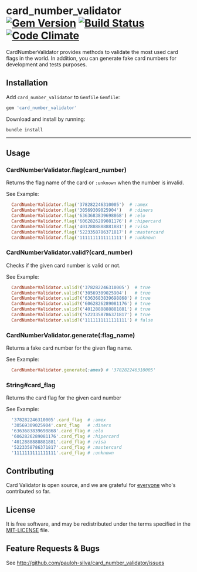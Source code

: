 # card_number_validator [![Gem Version][version-badge]][rubygems] [![Build Status][travis-badge]][travis] [![Code Climate][code-climate-badge]][code-climate]

CardNumberValidator provides methods to validate the most used card flags in the world.
In addition, you can generate fake card numbers for development and tests purposes.

## Installation

Add `card_number_validator` to `Gemfile`
`Gemfile`:

```ruby
gem 'card_number_validator'
```

Download and install by running:

```
bundle install
```

----

## Usage

### CardNumberValidator.flag(card_number)
Returns the flag name of the card or `:unknown` when the number is invalid.

See Example:
``` ruby
  CardNumberValidator.flag('378282246310005')  # :amex
  CardNumberValidator.flag('30569309025904')   # :diners
  CardNumberValidator.flag('6363683839698868') # :elo
  CardNumberValidator.flag('6062826289081176') # :hipercard
  CardNumberValidator.flag('4012888888881881') # :visa
  CardNumberValidator.flag('5223358786371817') # :mastercard
  CardNumberValidator.flag('1111111111111111') # :unknown
```
### CardNumberValidator.valid?(card_number)
Checks if the given card number is valid or not.

See Example:
``` ruby
  CardNumberValidator.valid?('378282246310005')  # true
  CardNumberValidator.valid?('30569309025904')   # true
  CardNumberValidator.valid?('6363683839698868') # true
  CardNumberValidator.valid?('6062826289081176') # true
  CardNumberValidator.valid?('4012888888881881') # true
  CardNumberValidator.valid?('5223358786371817') # true
  CardNumberValidator.valid?('1111111111111111') # false
```

### CardNumberValidator.generate(:flag_name)
Returns a fake card number for the given flag name.

See Example:
``` ruby
  CardNumberValidator.generate(:amex) # '378282246310005'
```

### String#card_flag
Returns the card flag for the given card number

See Example:
```ruby
  '378282246310005'.card_flag  # :amex
  '30569309025904'.card_flag   # :diners
  '6363683839698868'.card_flag # :elo
  '6062826289081176'.card_flag # :hipercard
  '4012888888881881'.card_flag # :visa
  '5223358786371817'.card_flag # :mastercard
  '1111111111111111'.card_flag # :unknown
```

## Contributing

Card Validator is open source, and we are grateful for
[everyone][contributors] who's contributed so far.

## License

It is free software, and may be redistributed under the terms specified in the [MIT-LICENSE](MIT-LICENSE) file.

## Feature Requests & Bugs

See <http://github.com/pauloh-silva/card_number_validator/issues>

[contributors]: https://github.com/pauloh-silva/card_number_validator/contributors
[travis]: https://travis-ci.org/pauloh-silva/card_number_validator
[travis-badge]: https://travis-ci.org/pauloh-silva/card_number_validator.svg?branch=master
[code-climate]: https://codeclimate.com/github/pauloh-silva/card_number_validator
[code-climate-badge]: https://codeclimate.com/github/codeclimate/codeclimate/badges/gpa.svg
[rubygems]: http://rubygems.org/gems/card_number_validator
[version-badge]: https://badge.fury.io/rb/card_number_validator.svg
